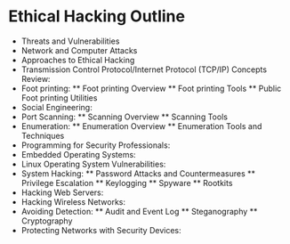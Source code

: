 # Ethical Hacking Outline
*	Threats and Vulnerabilities
*	Network and Computer Attacks
*	Approaches to Ethical Hacking
*	Transmission Control Protocol/Internet Protocol (TCP/IP) Concepts Review:
*	Foot printing: 
**	Foot printing Overview
**	Foot printing Tools
**	Public Foot printing Utilities
*	Social Engineering: 
*	Port Scanning: 
**	Scanning Overview
**	Scanning Tools
*	Enumeration: 
**	Enumeration Overview
**	Enumeration Tools and Techniques
*	Programming for Security Professionals:
*	Embedded Operating Systems:
*	Linux Operating System Vulnerabilities: 
*	System Hacking: 
**	Password Attacks and Countermeasures
**	Privilege Escalation
**	Keylogging
**	Spyware
**	Rootkits
*	Hacking Web Servers: 
*	Hacking Wireless Networks:
*	Avoiding Detection:
**	Audit and Event Log
**	Steganography
**	Cryptography
*	Protecting Networks with Security Devices:

